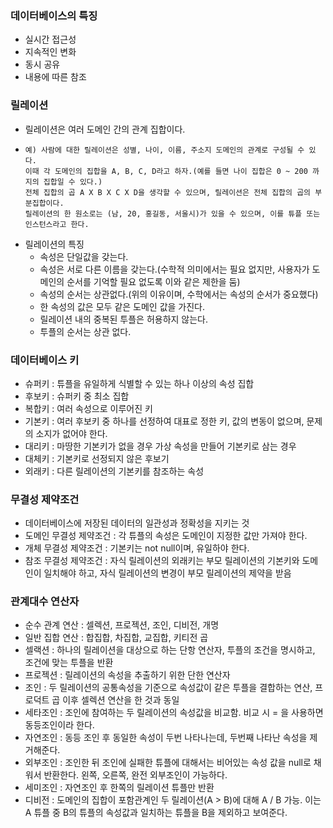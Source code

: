 ### 데이터베이스의 특징
* 실시간 접근성
* 지속적인 변화
* 동시 공유
* 내용에 따른 참조

### 릴레이션
* 릴레이션은 여러 도메인 간의 관계 집합이다.
* ```
  예) 사람에 대한 릴레이션은 성별, 나이, 이름, 주소지 도메인의 관계로 구성될 수 있다.
  이때 각 도메인의 집합을 A, B, C, D라고 하자.(예를 들면 나이 집합은 0 ~ 200 까지의 집합일 수 있다.)
  전체 집합의 곱 A X B X C X D을 생각할 수 있으며, 릴레이션은 전체 집합의 곱의 부분집합이다.
  릴레이션의 한 원소로는 (남, 20, 홍길동, 서울시)가 있을 수 있으며, 이를 튜플 또는 인스턴스라고 한다.
  ```
* 릴레이션의 특징
  * 속성은 단일값을 갖는다.
  * 속성은 서로 다른 이름을 갖는다.(수학적 의미에서는 필요 없지만, 사용자가 도메인의 순서를 기억할 필요 없도록 이와 같은 제한을 둠)
  * 속성의 순서는 상관없다.(위의 이유이며, 수학에서는 속성의 순서가 중요했다)
  * 한 속성의 값은 모두 같은 도메인 값을 가진다.
  * 릴레이션 내의 중복된 투플은 허용하지 않는다.
  * 투플의 순서는 상관 없다.

### 데이터베이스 키 
* 슈퍼키 : 튜플을 유일하게 식별할 수 있는 하나 이상의 속성 집합
* 후보키 : 슈퍼키 중 최소 집합
* 복합키 : 여러 속성으로 이루어진 키
* 기본키 : 여러 후보키 중 하나를 선정하여 대표로 정한 키, 값의 변동이 없으며, 문제의 소지가 없어야 한다.
* 대리키 : 마땅한 기본키가 없을 경우 가상 속성을 만들어 기본키로 삼는 경우
* 대체키 : 기본키로 선정되지 않은 후보기
* 외래키 : 다른 릴레이션의 기본키를 참조하는 속성

### 무결성 제약조건
* 데이터베이스에 저장된 데이터의 일관성과 정확성을 지키는 것
* 도메인 무결성 제약조건 : 각 튜플의 속성은 도메인이 지정한 값만 가져야 한다.
* 개체 무결성 제약조건 : 기본키는 not null이며, 유일하야 한다.
* 참조 무결성 제약조건 : 자식 릴레이션의 외래키는 부모 릴레이션의 기본키와 도메인이 일치해야 하고, 자식 릴레이션의 변경이 부모 릴레이션의 제약을 받음

### 관계대수 연산자
* 순수 관계 연산 : 셀렉션, 프로젝션, 조인, 디비전, 개명
* 일반 집합 연산 : 합집합, 차집합, 교집합, 키티전 곱
* 셀랙션 : 하나의 릴레이션을 대상으로 하는 단항 연산자, 투플의 조건을 명시하고, 조건에 맞는 투플을 반환
* 프로젝션 : 릴레이션의 속성을 추출하기 위한 단한 연산자
* 조인 : 두 릴레이션의 공통속성을 기준으로 속성값이 같은 투플을 결합하는 연산, 프로덕트 곱 이후 셀렉션 연산을 한 것과 동일
* 세타조인 : 조인에 참여하는 두 릴레이션의 속성값을 비교함. 비교 시 = 을 사용하면 동등조인이라 한다.
* 자연조인 : 동등 조인 후 동일한 속성이 두번 나타나는데, 두번째 나타난 속성을 제거해준다.
* 외부조인 : 조인한 뒤 조인에 실패한 튜플에 대해서는 비어있는 속성 값을 null로 채워서 반환한다. 왼쪽, 오른쪽, 완전 외부조인이 가능하다.
* 세미조인 : 자연조인 후 한쪽의 릴레이션 튜플만 반환
* 디비전 : 도메인의 집합이 포함관계인 두 릴레이션(A > B)에 대해 A / B 가능. 이는 A 튜플 중 B의 튜플의 속성값과 일치하는 튜플을 B을 제외하고 보여준다.